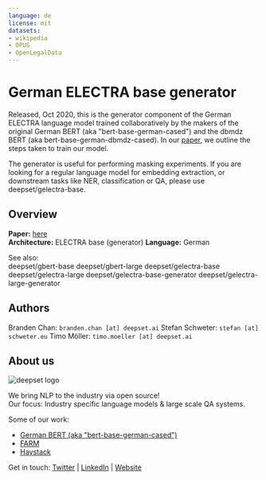 ```yaml
---
language: de
license: mit
datasets:
- wikipedia
- OPUS
- OpenLegalData
---
```


# German ELECTRA base generator

Released, Oct 2020, this is the generator component of the German ELECTRA language model trained collaboratively by the makers of the original German BERT (aka "bert-base-german-cased") and the dbmdz BERT (aka bert-base-german-dbmdz-cased). In our [paper](https://arxiv.org/pdf/2010.10906.pdf), we outline the steps taken to train our model.

The generator is useful for performing masking experiments. If you are looking for a regular language model for embedding extraction, or downstream tasks like NER, classification or QA, please use deepset/gelectra-base.

## Overview  
**Paper:** [here](https://arxiv.org/pdf/2010.10906.pdf)  
**Architecture:** ELECTRA base (generator)
**Language:** German  

See also:  
deepset/gbert-base
deepset/gbert-large
deepset/gelectra-base
deepset/gelectra-large
deepset/gelectra-base-generator
deepset/gelectra-large-generator

## Authors
Branden Chan: `branden.chan [at] deepset.ai`
Stefan Schweter: `stefan [at] schweter.eu`
Timo Möller: `timo.moeller [at] deepset.ai`

## About us
![deepset logo](https://raw.githubusercontent.com/deepset-ai/FARM/master/docs/img/deepset_logo.png)

We bring NLP to the industry via open source!  
Our focus: Industry specific language models & large scale QA systems.  
  
Some of our work: 
- [German BERT (aka "bert-base-german-cased")](https://deepset.ai/german-bert)
- [FARM](https://github.com/deepset-ai/FARM)
- [Haystack](https://github.com/deepset-ai/haystack/)

Get in touch:
[Twitter](https://twitter.com/deepset_ai) | [LinkedIn](https://www.linkedin.com/company/deepset-ai/) | [Website](https://deepset.ai)
